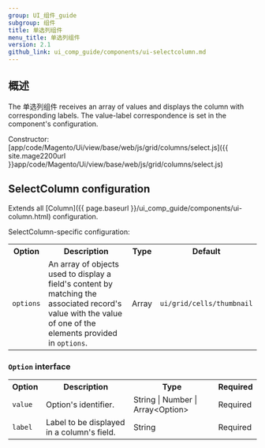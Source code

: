 ```yaml
---
group: UI_组件_guide
subgroup: 组件
title: 单选列组件
menu_title: 单选列组件
version: 2.1
github_link: ui_comp_guide/components/ui-selectcolumn.md
---
```


## 概述

The 单选列组件 receives an array of values and displays the column with corresponding labels. The value-label correspondence is set in the component's configuration.

Constructor: [app/code/Magento/Ui/view/base/web/js/grid/columns/select.js]({{ site.mage2200url }}app/code/Magento/Ui/view/base/web/js/grid/columns/select.js)

## SelectColumn configuration

Extends all [Column]({{ page.baseurl }}/ui_comp_guide/components/ui-column.html) configuration.

SelectColumn-specific configuration:

<table>
  <tr>
    <th>
      Option
    </th>
    <th>
      Description
    </th>
    <th>
      Type
    </th>
    <th>
      Default
    </th>
  </tr>
  <tr>
    <td>
      <code>options</code>
    </td>
    <td>
      An array of objects used to display a field's content by
      matching the associated record's value with the value of one
      of the elements provided in <code>options</code>.
    </td>
    <td>
      Array
    </td>
    <td>
      <code>ui/grid/cells/thumbnail</code>
    </td>
  </tr>
</table>


### `Option` interface

<table>
  <tr>
    <th>
      Option
    </th>
    <th>
      Description
    </th>
    <th>
      Type
    </th>
    <th>
      Required
    </th>
  </tr>
  <tr>
    <td>
      <code>value</code>
    </td>
    <td>
      Option's identifier.
    </td>
    <td>
      String | Number | Array&lt;Option&gt;
    </td>
    <td>
      Required
    </td>
  </tr>
  <tr>
    <td>
      <code>label</code>
    </td>
    <td>
      Label to be displayed in a column's field.
    </td>
    <td>
      String
    </td>
    <td>
      Required
    </td>
  </tr>
</table>
